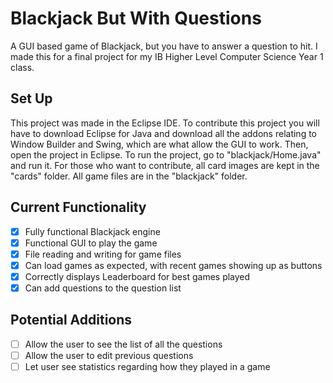 # Blackjack But With Questions
A GUI based game of Blackjack, but you have to answer a question to hit. I made this for a final project for my IB Higher Level Computer Science Year 1 class.

## Set Up
This project was made in the Eclipse IDE. To contribute this project you will have to download Eclipse for Java and download all the addons relating to Window Builder and Swing, which are what allow the GUI to work. Then, open the project in Eclipse. To run the project, go to "blackjack/Home.java" and run it. For those who want to contribute, all card images are kept in the "cards" folder. All game files are in the "blackjack" folder.

## Current Functionality
- [x] Fully functional Blackjack engine
- [x] Functional GUI to play the game
- [x] File reading and writing for game files
- [x] Can load games as expected, with recent games showing up as buttons
- [x] Correctly displays Leaderboard for best games played
- [x] Can add questions to the question list

## Potential Additions
- [ ] Allow the user to see the list of all the questions
- [ ] Allow the user to edit previous questions
- [ ] Let user see statistics regarding how they played in a game
